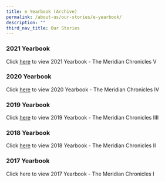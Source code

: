 ```yaml
---
title: e Yearbook (Archive)
permalink: /about-us/our-stories/e-yearbook/
description: ""
third_nav_title: Our Stories
---
```

### 2021 Yearbook

Click [here](https://go.gov.sg/2021meridianchronicles) to view 2021 Yearbook - The Meridian Chronicles V 

### 2020 Yearbook

Click [here](https://go.gov.sg/2020meridianchronicles) to view 2020 Yearbook - The Meridian Chronicles IV 

### 2019 Yearbook

Click [here](https://go.gov.sg/2019meridianchronicles) to view 2019 Yearbook - The Meridian Chronicles IIII

### 2018 Yearbook

Click [here](https://go.gov.sg/2018meridianchronicles) to view 2018 Yearbook - The Meridian Chronicles II

### 2017 Yearbook

Click here to view 2017 Yearbook - The Meridian Chronicles I